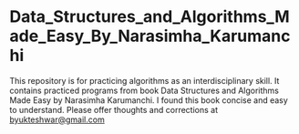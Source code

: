 # Data_Structures_and_Algorithms_Made_Easy_By_Narasimha_Karumanchi
This repository is for practicing algorithms as an interdisciplinary skill. It contains practiced programs from book Data Structures and Algorithms Made Easy by Narasimha Karumanchi. I found this book concise and easy to understand. Please offer thoughts and corrections at byukteshwar@gmail.com
